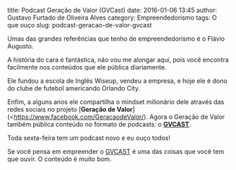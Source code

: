 title: Podcast Geração de Valor (GVCast)
date: 2016-01-06 13:45
author: Gustavo Furtado de Oliveira Alves
category: Empreendedorismo
tags: O que ouço
slug: podcast-geracao-de-valor-gvcast

Umas das grandes referências que tenho de empreendedorismo é o Flávio
Augusto.

A história do cara é fantástica, não vou me alongar aqui, pois você encontra
facilmente nos conteúdos que ele pública diariamente.

Ele fundou a escola de Inglês Wiseup, vendeu a empresa, e hoje ele é dono do clube de futebol americando Orlando City.

Enfim, a alguns anos ele compartilha o mindset milionário dele através das
redes sociais no projeto [**Geração de Valor**](<https://www.facebook.com/GeracaodeValor/).
Agora o Geração de Valor também pública conteúdo no formato de podcasts: o
[**GVCAST**](http://geracaodevalor.com/gvcast/).

Toda sexta-feira tem um podcast novo e eu ouço todos!

Se você pensa em empreender o [GVCAST](http://geracaodevalor.com/gvcast/) é uma das
coisas que você tem que ouvir. O conteúdo é muito bom.

